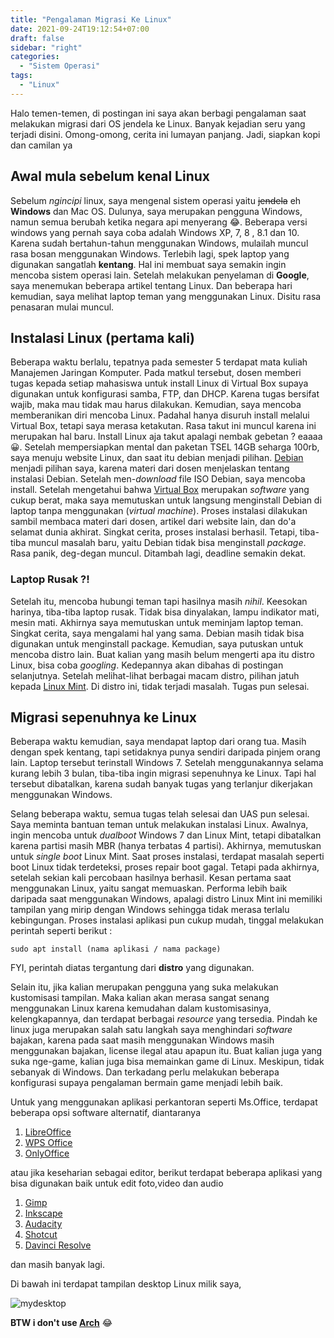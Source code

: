 ```yaml
---
title: "Pengalaman Migrasi Ke Linux"
date: 2021-09-24T19:12:54+07:00
draft: false
sidebar: "right"
categories:
  - "Sistem Operasi"
tags:
  - "Linux"
---
```


Halo temen-temen, di postingan ini saya akan berbagi pengalaman saat melakukan migrasi dari OS jendela ke Linux. Banyak kejadian seru yang terjadi disini. Omong-omong, cerita ini lumayan panjang. Jadi, siapkan kopi dan camilan ya

## Awal mula sebelum kenal Linux

Sebelum _ngincipi_ linux, saya mengenal sistem operasi yaitu ~~jendela~~ eh **Windows** dan Mac OS. Dulunya, saya merupakan pengguna Windows, namun semua berubah ketika negara api menyerang 😂. Beberapa versi windows yang pernah saya coba adalah Windows XP, 7, 8 , 8.1 dan 10. Karena sudah bertahun-tahun menggunakan Windows, mulailah muncul rasa bosan menggunakan Windows. Terlebih lagi, spek laptop yang digunakan sangatlah **kentang**. Hal ini membuat saya semakin ingin mencoba sistem operasi lain. Setelah melakukan penyelaman di **Google**, saya menemukan beberapa artikel tentang Linux. Dan beberapa hari kemudian, saya melihat laptop teman yang menggunakan Linux. Disitu rasa penasaran mulai muncul.

## Instalasi Linux (pertama kali)

Beberapa waktu berlalu, tepatnya pada semester 5 terdapat mata kuliah Manajemen Jaringan Komputer. Pada matkul tersebut, dosen memberi tugas kepada setiap mahasiswa untuk install Linux di Virtual Box supaya digunakan untuk konfigurasi samba, FTP, dan DHCP. Karena tugas bersifat wajib, maka mau tidak mau harus dilakukan. Kemudian, saya mencoba memberanikan diri mencoba Linux. Padahal hanya disuruh install melalui Virtual Box, tetapi saya merasa ketakutan. Rasa takut ini muncul karena ini merupakan hal baru. Install Linux aja takut apalagi nembak gebetan ? eaaaa 😀. Setelah mempersiapkan mental dan paketan TSEL 14GB seharga 100rb, saya menuju website Linux, dan saat itu debian menjadi pilihan. [Debian](https://www.debian.org/) menjadi pilihan saya, karena materi dari dosen menjelaskan tentang instalasi Debian. Setelah men-_download_ file ISO Debian, saya mencoba install. Setelah mengetahui bahwa [Virtual Box](https://www.virtualbox.org/) merupakan _software_ yang cukup berat, maka saya memutuskan untuk langsung menginstall Debian di laptop tanpa menggunakan (_virtual machine_). Proses instalasi dilakukan sambil membaca materi dari dosen, artikel dari website lain, dan do'a selamat dunia akhirat. Singkat cerita, proses instalasi berhasil. Tetapi, tiba-tiba muncul masalah baru, yaitu Debian tidak bisa menginstall _package_. Rasa panik, deg-degan muncul. Ditambah lagi, deadline semakin dekat.

### Laptop Rusak ?!

Setelah itu, mencoba hubungi teman tapi hasilnya masih _nihil_. Keesokan harinya, tiba-tiba laptop rusak. Tidak bisa dinyalakan, lampu indikator mati, mesin mati. Akhirnya saya memutuskan untuk meminjam laptop teman. Singkat cerita, saya mengalami hal yang sama. Debian masih tidak bisa digunakan untuk menginstall package. Kemudian, saya putuskan untuk mencoba distro lain. Buat kalian yang masih belum mengerti apa itu distro Linux, bisa coba _googling_. Kedepannya akan dibahas di postingan selanjutnya. Setelah melihat-lihat berbagai macam distro, pilihan jatuh kepada [Linux Mint](https://linuxmint.com/). Di distro ini, tidak terjadi masalah. Tugas pun selesai.

## Migrasi sepenuhnya ke Linux

Beberapa waktu kemudian, saya mendapat laptop dari orang tua. Masih dengan spek kentang, tapi setidaknya punya sendiri daripada pinjem orang lain. Laptop tersebut terinstall Windows 7. Setelah menggunakannya selama kurang lebih 3 bulan, tiba-tiba ingin migrasi sepenuhnya ke Linux. Tapi hal tersebut dibatalkan, karena sudah banyak tugas yang terlanjur dikerjakan menggunakan Windows.

Selang beberapa waktu, semua tugas telah selesai dan UAS pun selesai. Saya meminta bantuan teman untuk melakukan instalasi Linux. Awalnya, ingin mencoba untuk _dualboot_ Windows 7 dan Linux Mint, tetapi dibatalkan karena partisi masih MBR (hanya terbatas 4 partisi). Akhirnya, memutuskan untuk _single boot_ Linux Mint. Saat proses instalasi, terdapat masalah seperti boot Linux tidak terdeteksi, proses repair boot gagal. Tetapi pada akhirnya, setelah sekian kali percobaan hasilnya berhasil. Kesan pertama saat menggunakan Linux, yaitu sangat memuaskan. Performa lebih baik daripada saat menggunakan Windows, apalagi distro Linux Mint ini memiliki tampilan yang mirip dengan Windows sehingga tidak merasa terlalu kebingungan. Proses instalasi aplikasi pun cukup mudah, tinggal melakukan perintah seperti berikut :

`sudo apt install (nama aplikasi / nama package)`

FYI, perintah diatas tergantung dari **distro** yang digunakan.

Selain itu, jika kalian merupakan pengguna yang suka melakukan kustomisasi tampilan. Maka kalian akan merasa sangat senang menggunakan Linux karena kemudahan dalam kustomisasinya, kelengkapannya, dan terdapat berbagai _resource_ yang tersedia. Pindah ke linux juga merupakan salah satu langkah saya menghindari _software_ bajakan, karena pada saat masih menggunakan Windows masih menggunakan bajakan, license ilegal atau apapun itu. Buat kalian juga yang suka nge-game, kalian juga bisa memainkan game di Linux. Meskipun, tidak sebanyak di Windows. Dan terkadang perlu melakukan beberapa konfigurasi supaya pengalaman bermain game menjadi lebih baik.

Untuk yang menggunakan aplikasi perkantoran seperti Ms.Office, terdapat beberapa opsi software alternatif, diantaranya

1. [LibreOffice](https://www.libreoffice.org/)
1. [WPS Office](https://www.wps.com/phone/)
1. [OnlyOffice](https://www.onlyoffice.com/)

atau jika keseharian sebagai editor, berikut terdapat beberapa aplikasi yang bisa digunakan baik untuk edit foto,video dan audio

1. [Gimp](https://www.gimp.org/)
1. [Inkscape](https://inkscape.org/)
1. [Audacity](https://www.audacityteam.org/)
1. [Shotcut](https://shotcut.org/)
1. [Davinci Resolve](https://www.blackmagicdesign.com/products/davinciresolve/)

dan masih banyak lagi.

Di bawah ini terdapat tampilan desktop Linux milik saya,

![mydesktop](/img/mydesktop9.png)

**BTW i don't use [Arch](https://archlinux.org/)** 😂
